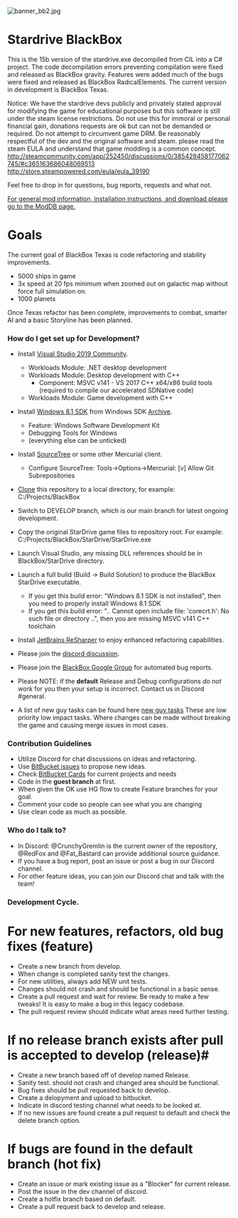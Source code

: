 ![banner_bb2.jpg](https://bitbucket.org/repo/4AAMq9/images/765859828-banner_bb2.jpg)

# Stardrive BlackBox #
This is the 15b version of the stardrive.exe decompiled from CIL into a C# project. The code decompilation errors preventing compilation were fixed and released as BlackBox gravity. Features were added much of the bugs were fixed and released as BlackBox RadicalElements. The current version in development is BlackBox Texas.

Notice: We have the stardrive devs publicly and privately stated approval for modifying the game for educational purposes but this software is still under the steam license restrictions. Do not use this for immoral or personal financial gain, donations requests are ok but can not be demanded or required. Do not attempt to circumvent game DRM. Be reasonably respectful of the dev and the original software and steam. 
please read the steam EULA and understand that game modding is a common concept.
http://steamcommunity.com/app/252450/discussions/0/385428458177062745/#c365163686048069513
http://store.steampowered.com/eula/eula_39190

Feel free to drop in for questions, bug reports, requests and what not. 

[For general mod information, installation instructions, and download please go to the ModDB page.](http://www.moddb.com/mods/deveks-mod)

# Goals #
The current goal of BlackBox Texas is code refactoring and stability improvements.

* 5000 ships in game
* 3x speed at 20 fps minimum when zoomed out on galactic map without force full simulation on. 
* 1000 planets

Once Texas refactor has been complete, improvements to combat, smarter AI and a basic Storyline has been planned.


### How do I get set up for Development? ###

* Install [Visual Studio 2019 Community](https://visualstudio.microsoft.com/vs/community/).
    * Workloads Module: .NET desktop development
    * Workloads Module: Desktop development with C++
        * Component: MSVC v141 - VS 2017 C++ x64/x86 build tools (required to compile our accelerated SDNative code)
    * Workloads Module: Game development with C++
* Install [Windows 8.1 SDK](https://go.microsoft.com/fwlink/p/?LinkId=323507) from Windows SDK [Archive](https://developer.microsoft.com/en-us/windows/downloads/sdk-archive).
    * Feature: Windows Software Development Kit
    * Debugging Tools for Windows
    * (everything else can be unticked)
* Install [SourceTree](https://www.sourcetreeapp.com/) or some other Mercurial client. 
    * Configure SourceTree: Tools->Options->Mercurial: [v] Allow Git Subrepositories
* [Clone](https://confluence.atlassian.com/sourcetreekb/clone-a-repository-into-sourcetree-780870050.html) this repository to a local directory, for example: C:/Projects/BlackBox
* Switch to DEVELOP branch, which is our main branch for latest ongoing development.
* Copy the original StarDrive game files to repository root. For example: C:/Projects/BlackBox/StarDrive/StarDrive.exe
* Launch Visual Studio, any missing DLL references should be in BlackBox/StarDrive directory.
* Launch a full build (Build -> Build Solution) to produce the BlackBox StarDrive executable.
    * If you get this build error: "Windows 8.1 SDK is not installed", then you need to properly install Windows 8.1 SDK
    * If you get this build error: ".. Cannot open include file: 'corecrt.h': No such file or directory ..", then you are missing MSVC v141 C++ toolchain

* Install [JetBrains ReSharper](https://www.jetbrains.com/resharper/download/) to enjoy enhanced refactoring capabilities.
* Please join the [discord discussion](https://discord.gg/dfvnfH4).
* Please join the [BlackBox Google Group](https://groups.google.com/forum/#!forum/blackboxmod) for automated bug reports. 
* Please NOTE: if the **default** Release and Debug configurations *do not work* for you then your setup is incorrect. Contact us in Discord #general. 
* A list of new guy tasks can be found here [new guy tasks](https://bitbucket.org/CrunchyGremlin/sd-blackbox/issues?component=New+Guy+Tasks%3A+CleanUp&status=open&status=new) These are low priority low impact tasks. Where changes can be made without breaking the game and causing merge issues in most cases. 

### Contribution Guidelines ###

* Utilize Discord for chat discussions on ideas and refactoring.
* Use [BitBucket issues](https://bitbucket.org/CrunchyGremlin/sd-blackbox/issues/new) to propose new ideas. 
* Check [BitBucket Cards](http://www.bitbucketcards.com/CrunchyGremlin/sd-blackbox#) for current projects and needs
* Code in the **guest branch** at first.
* When given the OK use HG flow to create Feature branches for your goal. 
* Comment your code so people can see what you are changing
* Use clean code as much as possible.

### Who do I talk to? ###

* In Discord: @CrunchyGremlin is the current owner of the repository, @RedFox and @Fat_Bastard can provide additional source guidance.
* If you have a bug report, post an issue or post a bug in our Discord channel.
* For other feature ideas, you can join our Discord chat and talk with the team!

### Development Cycle.
# For new features, refactors, old bug fixes  (feature) #
* Create a new branch from develop.
* When change is completed sanity test the changes.
* For new utilities, always add NEW unit tests.
* Changes should not crash and should be functional in a basic sense.
* Create a pull request and wait for review. Be ready to make a few tweaks! It is easy to make a bug in this legacy codebase.
* The pull request review should indicate what areas need further testing.
# If no release branch exists after pull is accepted to develop (release)#
* Create a new branch based off of develop named Release.
* Sanity test. should not crash and changed area should be functional.
* Bug fixes should be pull requested back to develop.
* Create a delopyment and upload to bitbucket.
* Indicate in discord testing channel what needs to be looked at.
* If no new issues are found create a pull request to default and check the delete branch option.
# If bugs are found in the default branch (hot fix) #
* Create an issue or mark existing issue as a "Blocker" for current release.
* Post the issue in the dev channel of discord. 
* Create a hotfix branch based on default.
* Create a pull request back to develop and release.
